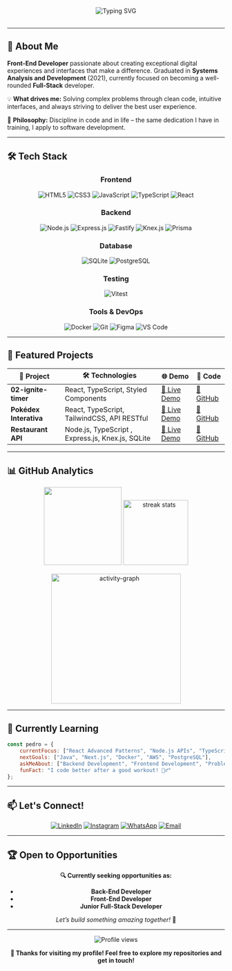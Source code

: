 <div align="center">
  <img src="https://readme-typing-svg.herokuapp.com?font=Fira+Code&pause=1000&color=58A6FF&center=true&vCenter=true&width=435&lines=Hi+there!+I'm+Pedro+Carvalho+%F0%9F%91%8B;Full-Stack+Developer;Transforming+ideas+into+code;Always+learning+new+technologies" alt="Typing SVG" />
</div>
<!--
<div align="right">
  <img align="right" height="200" src="https://i.gifer.com/5RTG.gif" alt="Coding GIF" />
</div>
-->
<br clear="both"/>

---

## 🚀 About Me

**Front-End Developer** passionate about creating exceptional digital experiences and interfaces that make a difference. Graduated in **Systems Analysis and Development** (2021), currently focused on becoming a well-rounded **Full-Stack** developer.

💡 **What drives me:** Solving complex problems through clean code, intuitive interfaces, and always striving to deliver the best user experience.

🎯 **Philosophy:** Discipline in code and in life – the same dedication I have in training, I apply to software development.

---

## 🛠️ Tech Stack

<div align="center">
  
### **Frontend**
![HTML5](https://img.shields.io/badge/HTML5-E34F26?style=for-the-badge&logo=html5&logoColor=white)
![CSS3](https://img.shields.io/badge/CSS3-1572B6?style=for-the-badge&logo=css3&logoColor=white)
![JavaScript](https://img.shields.io/badge/JavaScript-F7DF1E?style=for-the-badge&logo=javascript&logoColor=black)
![TypeScript](https://img.shields.io/badge/TypeScript-007ACC?style=for-the-badge&logo=typescript&logoColor=white)
![React](https://img.shields.io/badge/React-20232A?style=for-the-badge&logo=react&logoColor=61DAFB)

### **Backend**
![Node.js](https://img.shields.io/badge/Node.js-43853D?style=for-the-badge&logo=node.js&logoColor=white)
![Express.js](https://img.shields.io/badge/Express.js-404D59?style=for-the-badge&logo=express&logoColor=white)
![Fastify](https://img.shields.io/badge/Fastify-000000?style=for-the-badge&logo=fastify&logoColor=white)
![Knex.js](https://img.shields.io/badge/Knex.js-D26B38?style=for-the-badge&logo=knex.js&logoColor=white)
![Prisma](https://img.shields.io/badge/Prisma-2D3748?style=for-the-badge&logo=prisma&logoColor=white)

### **Database**
![SQLite](https://img.shields.io/badge/SQLite-07405E?style=for-the-badge&logo=sqlite&logoColor=white)
![PostgreSQL](https://img.shields.io/badge/PostgreSQL-316192?style=for-the-badge&logo=postgresql&logoColor=white)

### **Testing**
![Vitest](https://img.shields.io/badge/Vitest-6E9F18?style=for-the-badge&logo=vitest&logoColor=white)

### **Tools & DevOps**
![Docker](https://img.shields.io/badge/Docker-2496ED?style=for-the-badge&logo=docker&logoColor=white)
![Git](https://img.shields.io/badge/Git-F05032?style=for-the-badge&logo=git&logoColor=white)
![Figma](https://img.shields.io/badge/Figma-DC143C?style=for-the-badge&logo=figma&logoColor=white)
![VS Code](https://img.shields.io/badge/VS_Code-0078D4?style=for-the-badge&logo=visualstudiocode&logoColor=white)
</div>

---

## 🌟 Featured Projects

<div align="center">

| 🚀 Project | 🛠️ Technologies | 🌐 Demo | 📁 Code |
|------------|----------------|---------|-----------|
| **02-ignite-timer** | React, TypeScript, Styled Components | [🔗 Live Demo](https://pedrojgc.github.io/02-ignite-timer/) | [📁 GitHub](https://github.com/PedroJGC/02-ignite-timer) |
| **Pokédex Interativa** | React, TypeScript, TailwindCSS, API RESTful | [🔗 Live Demo](https://pedrojgc.github.io/pokedex/) | [📁 GitHub](https://github.com/PedroJGC/pokedex) |
| **Restaurant API** | Node.js, TypeScript , Express.js, Knex.js, SQLite | [🔗 Live Demo](#) | [📁 GitHub](https://github.com/PedroJGC/api-restaurant) |

</div>

---

## 📊 GitHub Analytics

<div align="center">
  <img  src="https://github-readme-stats.vercel.app/api/top-langs/?username=PedroJGC&layout=compact&langs_count=7&theme=tokyonight" height="180" />
 
  <img src="https://streak-stats.demolab.com?user=PedroJGC&locale=en&mode=daily&theme=tokyonight&hide_border=false&border_radius=5" height="150" alt="streak stats" />
</div>

<br/>

<div align="center">
  <img src="https://github-readme-activity-graph.vercel.app/graph?username=PedroJGC&radius=16&theme=tokyo-night&area=true&order=5" height="300" alt="activity-graph" />
</div>

---

## 🎯 Currently Learning

```javascript
const pedro = {
    currentFocus: ["React Advanced Patterns", "Node.js APIs", "TypeScript"],
    nextGoals: ["Java", "Next.js", "Docker", "AWS", "PostgreSQL"],
    askMeAbout: ["Backend Development", "Frontend Development", "Problem Solving"],
    funFact: "I code better after a good workout! 🏋️‍♂️"
};
```

---

## 📫 Let's Connect!

<div align="center">

[![LinkedIn](https://img.shields.io/badge/LinkedIn-0077B5?style=for-the-badge&logo=linkedin&logoColor=white)](https://www.linkedin.com/in/pedro-julio-guimar%C3%A3es-carvalho-144a12154/)
[![Instagram](https://img.shields.io/badge/Instagram-E4405F?style=for-the-badge&logo=instagram&logoColor=white)](https://www.instagram.com/pedrocarvalho_classic?igsh=cjVlY3o1aHJ0djAx&utm_source=qr)
[![WhatsApp](https://img.shields.io/badge/WhatsApp-25D366?style=for-the-badge&logo=whatsapp&logoColor=white)](https://wa.me/5561995668612)
[![Email](https://img.shields.io/badge/Email-D14836?style=for-the-badge&logo=gmail&logoColor=white)](mailto:pedro.juliogc02@gmail.com)

</div>

---

## 🏆 Open to Opportunities

<div align="center">

**🔍 Currently seeking opportunities as:**
- **Back-End Developer**
- **Front-End Developer**
- **Junior Full-Stack Developer**

*Let’s build something amazing together!* 🚀

</div>

---

<div align="center">
  <img src="https://komarev.com/ghpvc/?username=PedroJGC&color=blueviolet&style=flat-square&label=Profile+Views" alt="Profile views" />
</div>

<div align="center">
  
  **💙 Thanks for visiting my profile! Feel free to explore my repositories and get in touch!**
  
</div>
